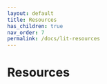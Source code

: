 ```yaml
---
layout: default
title: Resources
has_children: true
nav_order: 7
permalink: /docs/lit-resources
---
```

# Resources
